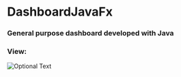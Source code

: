 # DashboardJavaFx
### General purpose dashboard developed with Java

### View:
![Optional Text](./img/presentation.png)

